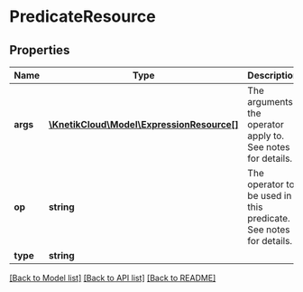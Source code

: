 # PredicateResource

## Properties
Name | Type | Description | Notes
------------ | ------------- | ------------- | -------------
**args** | [**\KnetikCloud\Model\ExpressionResource[]**](ExpressionResource.md) | The arguments the operator apply to. See notes for details. | 
**op** | **string** | The operator to be used in this predicate. See notes for details. | 
**type** | **string** |  | [optional] 

[[Back to Model list]](../README.md#documentation-for-models) [[Back to API list]](../README.md#documentation-for-api-endpoints) [[Back to README]](../README.md)


